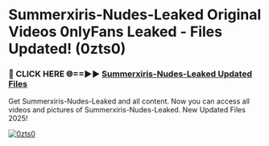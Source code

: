 # Summerxiris-Nudes-Leaked Original Videos 0nlyFans Leaked - Files Updated! (0zts0)

<h3>🔴 CLICK HERE 🌐==►► <a href="https://tinyurl.com/yc6ubb5a" rel="nofollow">Summerxiris-Nudes-Leaked Updated Files</a></h3>

Get Summerxiris-Nudes-Leaked and all content. Now you can access all videos and pictures of Summerxiris-Nudes-Leaked. New Updated Files 2025!

[![0zts0](https://i.imgur.com/7eu0CRL.gif)](https://tinyurl.com/yc6ubb5a)
